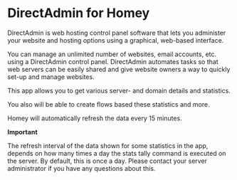 # DirectAdmin for Homey

DirectAdmin is web hosting control panel software that lets you administer your website and hosting options using a
graphical, web-based interface.

You can manage an unlimited number of websites, email accounts, etc. using a DirectAdmin control panel. DirectAdmin
automates tasks so that web servers can be easily shared and give website owners a way to quickly set-up and manage
websites.

This app allows you to get various server- and domain details and statistics.

You also will be able to create flows based these statistics and more.

Homey will automatically refresh the data every 15 minutes.

**Important**

The refresh interval of the data shown for some statistics in the app, depends on how many times a day the stats tally
command is executed on the server. By default, this is once a day. Please contact your server administrator if you have
any questions about this.
